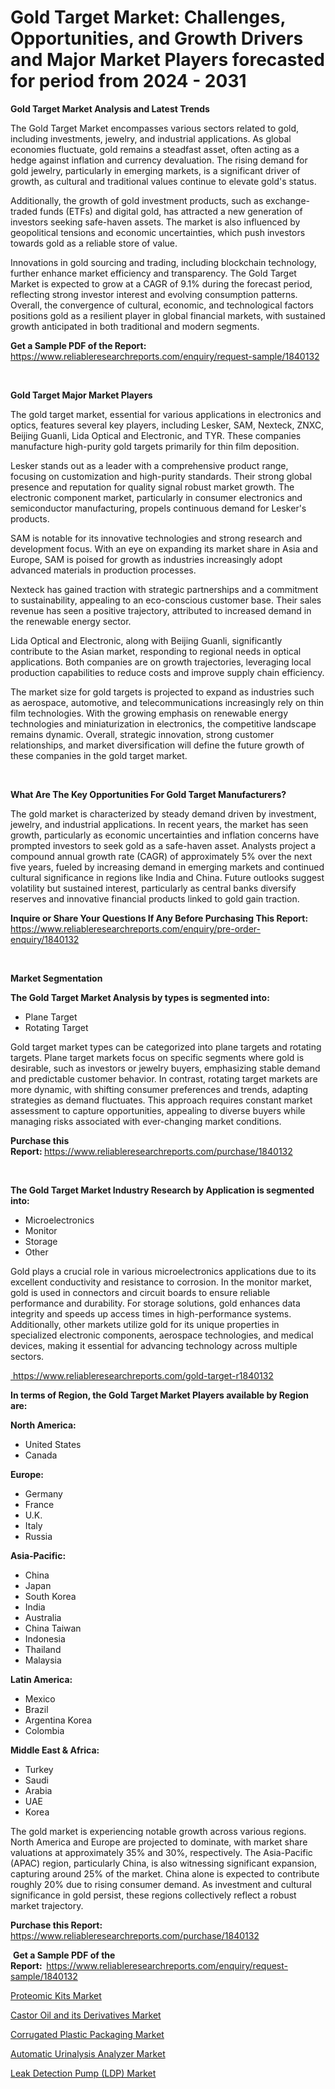 <p><h1>Gold Target Market: Challenges, Opportunities, and Growth Drivers and Major Market Players forecasted for period from 2024 - 2031</h1></p><p><strong>Gold Target Market Analysis and Latest Trends</strong></p>
<p><p>The Gold Target Market encompasses various sectors related to gold, including investments, jewelry, and industrial applications. As global economies fluctuate, gold remains a steadfast asset, often acting as a hedge against inflation and currency devaluation. The rising demand for gold jewelry, particularly in emerging markets, is a significant driver of growth, as cultural and traditional values continue to elevate gold's status.</p><p>Additionally, the growth of gold investment products, such as exchange-traded funds (ETFs) and digital gold, has attracted a new generation of investors seeking safe-haven assets. The market is also influenced by geopolitical tensions and economic uncertainties, which push investors towards gold as a reliable store of value.</p><p>Innovations in gold sourcing and trading, including blockchain technology, further enhance market efficiency and transparency. The Gold Target Market is expected to grow at a CAGR of 9.1% during the forecast period, reflecting strong investor interest and evolving consumption patterns. Overall, the convergence of cultural, economic, and technological factors positions gold as a resilient player in global financial markets, with sustained growth anticipated in both traditional and modern segments.</p></p>
<p><strong>Get a Sample PDF of the Report:&nbsp;</strong> <a href="https://www.reliableresearchreports.com/enquiry/request-sample/1840132?utm_campaign=3&utm_medium=2&utm_source=Github&utm_content=ia&utm_term=11112024&utm_id=gold-target">https://www.reliableresearchreports.com/enquiry/request-sample/1840132</a></p>
<p>&nbsp;</p>
<p><strong>Gold Target Major Market Players</strong></p>
<p><p>The gold target market, essential for various applications in electronics and optics, features several key players, including Lesker, SAM, Nexteck, ZNXC, Beijing Guanli, Lida Optical and Electronic, and TYR. These companies manufacture high-purity gold targets primarily for thin film deposition.</p><p>Lesker stands out as a leader with a comprehensive product range, focusing on customization and high-purity standards. Their strong global presence and reputation for quality signal robust market growth. The electronic component market, particularly in consumer electronics and semiconductor manufacturing, propels continuous demand for Lesker's products.</p><p>SAM is notable for its innovative technologies and strong research and development focus. With an eye on expanding its market share in Asia and Europe, SAM is poised for growth as industries increasingly adopt advanced materials in production processes.</p><p>Nexteck has gained traction with strategic partnerships and a commitment to sustainability, appealing to an eco-conscious customer base. Their sales revenue has seen a positive trajectory, attributed to increased demand in the renewable energy sector.</p><p>Lida Optical and Electronic, along with Beijing Guanli, significantly contribute to the Asian market, responding to regional needs in optical applications. Both companies are on growth trajectories, leveraging local production capabilities to reduce costs and improve supply chain efficiency.</p><p>The market size for gold targets is projected to expand as industries such as aerospace, automotive, and telecommunications increasingly rely on thin film technologies. With the growing emphasis on renewable energy technologies and miniaturization in electronics, the competitive landscape remains dynamic. Overall, strategic innovation, strong customer relationships, and market diversification will define the future growth of these companies in the gold target market.</p></p>
<p>&nbsp;</p>
<p><strong>What Are The Key Opportunities For Gold Target Manufacturers?</strong></p>
<p><p>The gold market is characterized by steady demand driven by investment, jewelry, and industrial applications. In recent years, the market has seen growth, particularly as economic uncertainties and inflation concerns have prompted investors to seek gold as a safe-haven asset. Analysts project a compound annual growth rate (CAGR) of approximately 5% over the next five years, fueled by increasing demand in emerging markets and continued cultural significance in regions like India and China. Future outlooks suggest volatility but sustained interest, particularly as central banks diversify reserves and innovative financial products linked to gold gain traction.</p></p>
<p><strong>Inquire or Share Your Questions If Any Before Purchasing This Report:</strong> <a href="https://www.reliableresearchreports.com/enquiry/pre-order-enquiry/1840132?utm_campaign=3&utm_medium=2&utm_source=Github&utm_content=ia&utm_term=11112024&utm_id=gold-target">https://www.reliableresearchreports.com/enquiry/pre-order-enquiry/1840132</a></p>
<p>&nbsp;</p>
<p><strong>Market Segmentation</strong></p>
<p><strong>The Gold Target Market Analysis by types is segmented into:</strong></p>
<p><ul><li>Plane Target</li><li>Rotating Target</li></ul></p>
<p><p>Gold target market types can be categorized into plane targets and rotating targets. Plane target markets focus on specific segments where gold is desirable, such as investors or jewelry buyers, emphasizing stable demand and predictable customer behavior. In contrast, rotating target markets are more dynamic, with shifting consumer preferences and trends, adapting strategies as demand fluctuates. This approach requires constant market assessment to capture opportunities, appealing to diverse buyers while managing risks associated with ever-changing market conditions.</p></p>
<p><strong>Purchase this Report:&nbsp;</strong><a href="https://www.reliableresearchreports.com/purchase/1840132?utm_campaign=3&utm_medium=2&utm_source=Github&utm_content=ia&utm_term=11112024&utm_id=gold-target">https://www.reliableresearchreports.com/purchase/1840132</a></p>
<p>&nbsp;</p>
<p><strong>The Gold Target Market Industry Research by Application is segmented into:</strong></p>
<p><ul><li>Microelectronics</li><li>Monitor</li><li>Storage</li><li>Other</li></ul></p>
<p><p>Gold plays a crucial role in various microelectronics applications due to its excellent conductivity and resistance to corrosion. In the monitor market, gold is used in connectors and circuit boards to ensure reliable performance and durability. For storage solutions, gold enhances data integrity and speeds up access times in high-performance systems. Additionally, other markets utilize gold for its unique properties in specialized electronic components, aerospace technologies, and medical devices, making it essential for advancing technology across multiple sectors.</p></p>
<p><a href="https://www.reliableresearchreports.com/gold-target-r1840132?utm_campaign=3&utm_medium=2&utm_source=Github&utm_content=ia&utm_term=11112024&utm_id=gold-target">&nbsp;https://www.reliableresearchreports.com/gold-target-r1840132</a></p>
<p><strong>In terms of Region, the Gold Target Market Players available by Region are:</strong></p>
<p>
    <p> <strong> North America: </strong>
        <ul>
            <li>United States</li>
            <li>Canada</li>
        </ul>
        </p> 
    <p> <strong> Europe: </strong>
        <ul>
            <li>Germany</li>
            <li>France</li>
            <li>U.K.</li>
            <li>Italy</li>
            <li>Russia</li>
        </ul>
        </p> 
    <p> <strong> Asia-Pacific: </strong>
        <ul>
            <li>China</li>
            <li>Japan</li>
            <li>South Korea</li>
            <li>India</li>
            <li>Australia</li>
            <li>China Taiwan</li>
            <li>Indonesia</li>
            <li>Thailand</li>
            <li>Malaysia</li>
        </ul>
        </p> 
    <p> <strong> Latin America: </strong>
        <ul>
            <li>Mexico</li>
            <li>Brazil</li>
            <li>Argentina Korea</li>
            <li>Colombia</li>
        </ul>
        </p> 
    <p> <strong> Middle East & Africa: </strong>
        <ul>
            <li>Turkey</li>
            <li>Saudi</li>
            <li>Arabia</li>
            <li>UAE</li>
            <li>Korea</li>
        </ul>
    </p>
    </p>
<p><p>The gold market is experiencing notable growth across various regions. North America and Europe are projected to dominate, with market share valuations at approximately 35% and 30%, respectively. The Asia-Pacific (APAC) region, particularly China, is also witnessing significant expansion, capturing around 25% of the market. China alone is expected to contribute roughly 20% due to rising consumer demand. As investment and cultural significance in gold persist, these regions collectively reflect a robust market trajectory.</p></p>
<p><strong>Purchase this Report: </strong><a href="https://www.reliableresearchreports.com/purchase/1840132?utm_campaign=3&utm_medium=2&utm_source=Github&utm_content=ia&utm_term=11112024&utm_id=gold-target">https://www.reliableresearchreports.com/purchase/1840132</a></p>
<p>&nbsp;<strong>Get a Sample PDF of the Report:&nbsp;&nbsp;</strong><a href="https://www.reliableresearchreports.com/enquiry/request-sample/1840132?utm_campaign=3&utm_medium=2&utm_source=Github&utm_content=ia&utm_term=11112024&utm_id=gold-target">https://www.reliableresearchreports.com/enquiry/request-sample/1840132</a></p>
<p><strong></strong></p>
<p><p><a href="https://issuu.com/reportprime-2/docs/proteomic-kits-market-size-2030.ppt_1bd12bbbfdd5dc?utm_campaign=3&utm_medium=2&utm_source=Github&utm_content=ia&utm_term=11112024&utm_id=gold-target">Proteomic Kits Market</a></p><p><a href="https://github.com/aiko92han/Market-Research-Report-List-1/blob/main/castor-oil-and-its-derivatives-market.md?utm_campaign=3&utm_medium=2&utm_source=Github&utm_content=ia&utm_term=11112024&utm_id=gold-target">Castor Oil and its Derivatives Market</a></p><p><a href="https://github.com/michaelhall412/Market-Research-Report-List-1/blob/main/corrugated-plastic-packaging-market.md?utm_campaign=3&utm_medium=2&utm_source=Github&utm_content=ia&utm_term=11112024&utm_id=gold-target">Corrugated Plastic Packaging Market</a></p><p><a href="https://issuu.com/reportprime-2/docs/automatic-urinalysis-analyzer-marke_21a02b9b125fba?utm_campaign=3&utm_medium=2&utm_source=Github&utm_content=ia&utm_term=11112024&utm_id=gold-target">Automatic Urinalysis Analyzer Market</a></p><p><a href="https://www.linkedin.com/pulse/leak-detection-pump-ldp-market-matrix-applications-types-cagr-v3qke?utm_campaign=3&utm_medium=2&utm_source=Github&utm_content=ia&utm_term=11112024&utm_id=gold-target">Leak Detection Pump (LDP) Market</a></p></p>